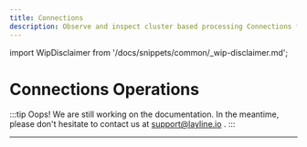 ```yaml
---
title: Connections
description: Observe and inspect cluster based processing Connections from within the Configuration Center.
---
```


import WipDisclaimer from '/docs/snippets/common/_wip-disclaimer.md';


# Connections Operations

:::tip Oops! We are still working on the documentation.
In the meantime, please don't hesitate to contact us at support@layline.io .
:::

---

<WipDisclaimer></WipDisclaimer>



